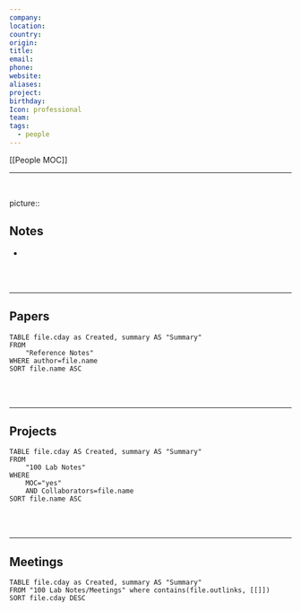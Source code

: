 ```yaml
---
company: 
location: 
country: 
origin: 
title: 
email: 
phone: 
website: 
aliases: 
project: 
birthday: 
Icon: professional
team: 
tags:
  - people
---
```


[[People MOC]]

---

<br>

picture:: 


## Notes
- 


<br> 
<br> 

---

## Papers

```dataview
TABLE file.cday as Created, summary AS "Summary"
FROM 
	"Reference Notes" 
WHERE author=file.name
SORT file.name ASC
```

<br>
<br> 

---

## Projects

```dataview
TABLE file.cday AS Created, summary AS "Summary"
FROM 
	"100 Lab Notes" 
WHERE 
	MOC="yes"
	AND Collaborators=file.name
SORT file.name ASC
```

<br> 
<br> 

---

## Meetings

```dataview
TABLE file.cday as Created, summary AS "Summary"
FROM "100 Lab Notes/Meetings" where contains(file.outlinks, [[]])
SORT file.cday DESC
```
